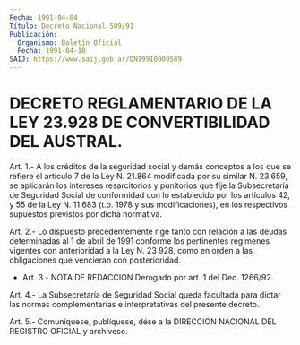 ```yaml
---
Fecha: 1991-04-04
Título: Decreto Nacional 589/91
Publicación:
  Organismo: Boletín Oficial
  Fecha: 1991-04-10
SAIJ: https://www.saij.gob.ar/DN19910000589
---
```

# DECRETO REGLAMENTARIO DE LA LEY 23.928 DE CONVERTIBILIDAD DEL AUSTRAL.

<a id="1"></a>
Art.  1.-  A  los  créditos  de  la  seguridad  social y demás conceptos  a los que se refiere el artículo 7 de la Ley  N.  21.864 modificada por  su  similar  N.  23.659, se aplicarán los intereses resarcitorios y punitorios que fije  la  Subsecretaría de Seguridad Social de conformidad con lo establecido por  los  artículos  42, y 55  de  la  Ley  N. 11.683 (t.o. 1978 y sus modificaciones), en los respectivos supuestos previstos por dicha normativa.

<a id="2"></a>
Art. 2.- Lo dispuesto precedentemente rige tanto con relación a las  deudas  determinadas  al  1  de  abril  de  1991  conforme los pertinentes  regímenes  vigentes  con anterioridad a la Ley  N.  23 928, como en orden a las obligaciones que vencieran con posterioridad.

<a id="3"></a>
* Art.  3.- NOTA DE REDACCION Derogado por art. 1 del Dec. 1266/92.

<a id="4"></a>
Art.  4.- La Subsecretaría de Seguridad Social queda facultada para  dictar  las  normas  complementarias  e  interpretativas  del presente decreto.

<a id="5"></a>
Art. 5.- Comuníquese, publíquese, dése a la DIRECCION NACIONAL DEL REGISTRO OFICIAL y archívese.